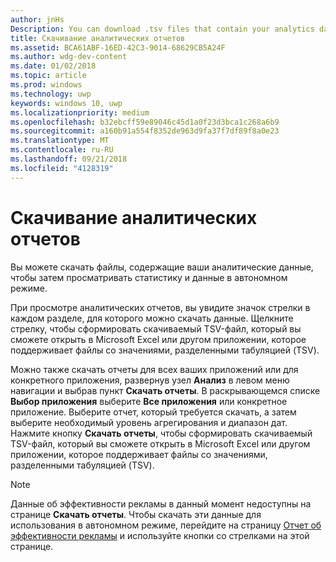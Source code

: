 ```yaml
---
author: jnHs
Description: You can download .tsv files that contain your analytics data so that you can review your stats and info offline.
title: Скачивание аналитических отчетов
ms.assetid: BCA61ABF-16ED-42C3-9014-68629CB5A24F
ms.author: wdg-dev-content
ms.date: 01/02/2018
ms.topic: article
ms.prod: windows
ms.technology: uwp
keywords: windows 10, uwp
ms.localizationpriority: medium
ms.openlocfilehash: b32ebcff59e89046c45d1a0f23d3bca1c268a6b9
ms.sourcegitcommit: a160b91a554f8352de963d9fa37f7df89f8a0e23
ms.translationtype: MT
ms.contentlocale: ru-RU
ms.lasthandoff: 09/21/2018
ms.locfileid: "4128319"
---
```

# <a name="download-analytics-reports"></a>Скачивание аналитических отчетов


Вы можете скачать файлы, содержащие ваши аналитические данные, чтобы затем просматривать статистику и данные в автономном режиме.

При просмотре аналитических отчетов, вы увидите значок стрелки в каждом разделе, для которого можно скачать данные. Щелкните стрелку, чтобы сформировать скачиваемый TSV-файл, который вы сможете открыть в Microsoft Excel или другом приложении, которое поддерживает файлы со значениями, разделенными табуляцией (TSV).

Можно также скачать отчеты для всех ваших приложений или для конкретного приложения, развернув узел **Анализ** в левом меню навигации и выбрав пункт **Скачать отчеты**. В раскрывающемся списке **Выбор приложения** выберите **Все приложения** или конкретное приложение. Выберите отчет, который требуется скачать, а затем выберите необходимый уровень агрегирования и диапазон дат. Нажмите кнопку **Скачать отчеты**, чтобы сформировать скачиваемый TSV-файл, который вы сможете открыть в Microsoft Excel или другом приложении, которое поддерживает файлы со значениями, разделенными табуляцией (TSV).

> [!NOTE]
> Данные об эффективности рекламы в данный момент недоступны на странице **Скачать отчеты**. Чтобы скачать эти данные для использования в автономном режиме, перейдите на страницу [Отчет об эффективности рекламы](advertising-performance-report.md) и используйте кнопки со стрелками на этой странице. 
